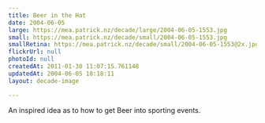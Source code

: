 ```yaml
---
title: Beer in the Hat
date: 2004-06-05
large: https://mea.patrick.nz/decade/large/2004-06-05-1553.jpg
small: https://mea.patrick.nz/decade/small/2004-06-05-1553.jpg
smallRetina: https://mea.patrick.nz/decade/small/2004-06-05-1553@2x.jpg
flickrUrl: null
photoId: null
createdAt: 2011-01-30 11:07:15.761148
updatedAt: 2004-06-05 18:18:11
layout: decade-image

---
```

An inspired idea as to how to get Beer into sporting events.

